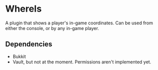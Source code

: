 WhereIs
=======

A plugin that shows a player's in-game coordinates. Can be used from either the console, or by any in-game player.

Dependencies
------------

* Bukkit
* Vault, but not at the moment. Permissions aren't implemented yet.